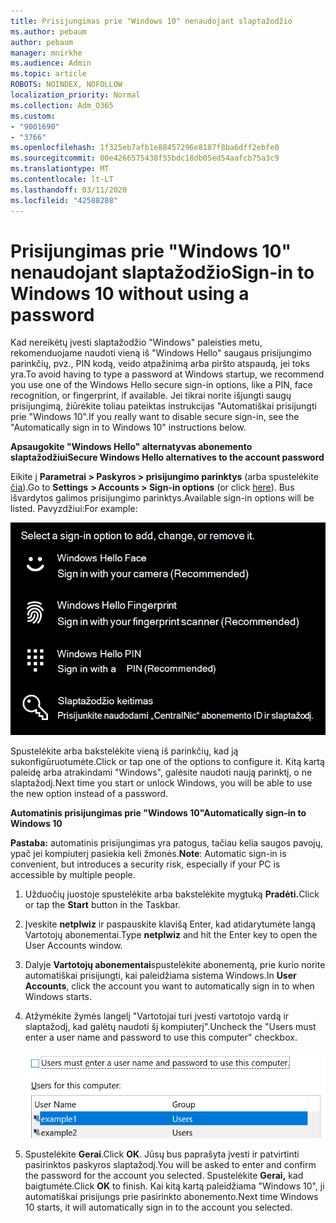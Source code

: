 ```yaml
---
title: Prisijungimas prie "Windows 10" nenaudojant slaptažodžio
ms.author: pebaum
author: pebaum
manager: mnirkhe
ms.audience: Admin
ms.topic: article
ROBOTS: NOINDEX, NOFOLLOW
localization_priority: Normal
ms.collection: Adm_O365
ms.custom:
- "9001690"
- "3766"
ms.openlocfilehash: 1f325eb7afb1e88457296e8187f8ba6dff2ebfe0
ms.sourcegitcommit: 00e4266575438f55bdc18db05ed54aafcb75a3c9
ms.translationtype: MT
ms.contentlocale: lt-LT
ms.lasthandoff: 03/11/2020
ms.locfileid: "42588288"
---
```

# <a name="sign-in-to-windows-10-without-using-a-password"></a><span data-ttu-id="4d83e-102">Prisijungimas prie "Windows 10" nenaudojant slaptažodžio</span><span class="sxs-lookup"><span data-stu-id="4d83e-102">Sign-in to Windows 10 without using a password</span></span>

<span data-ttu-id="4d83e-103">Kad nereikėtų įvesti slaptažodžio "Windows" paleisties metu, rekomenduojame naudoti vieną iš "Windows Hello" saugaus prisijungimo parinkčių, pvz., PIN kodą, veido atpažinimą arba piršto atspaudą, jei toks yra.</span><span class="sxs-lookup"><span data-stu-id="4d83e-103">To avoid having to type a password at Windows startup, we recommend you use one of the Windows Hello secure sign-in options, like a PIN, face recognition, or fingerprint, if available.</span></span> <span data-ttu-id="4d83e-104">Jei tikrai norite išjungti saugų prisijungimą, žiūrėkite toliau pateiktas instrukcijas "Automatiškai prisijungti prie "Windows 10".</span><span class="sxs-lookup"><span data-stu-id="4d83e-104">If you really want to disable secure sign-in, see the "Automatically sign in to Windows 10" instructions below.</span></span>

<span data-ttu-id="4d83e-105">**Apsaugokite "Windows Hello" alternatyvas abonemento slaptažodžiui**</span><span class="sxs-lookup"><span data-stu-id="4d83e-105">**Secure Windows Hello alternatives to the account password**</span></span>

<span data-ttu-id="4d83e-106">Eikite į **Parametrai > Paskyros > prisijungimo parinktys** (arba spustelėkite [čia](ms-settings:signinoptions?activationSource=GetHelp)).</span><span class="sxs-lookup"><span data-stu-id="4d83e-106">Go to **Settings  > Accounts > Sign-in options** (or click [here](ms-settings:signinoptions?activationSource=GetHelp)).</span></span> <span data-ttu-id="4d83e-107">Bus išvardytos galimos prisijungimo parinktys.</span><span class="sxs-lookup"><span data-stu-id="4d83e-107">Available sign-in options will be listed.</span></span> <span data-ttu-id="4d83e-108">Pavyzdžiui:</span><span class="sxs-lookup"><span data-stu-id="4d83e-108">For example:</span></span>

![Prisijungimo parinktys.](media/sign-in-options.png)

<span data-ttu-id="4d83e-110">Spustelėkite arba bakstelėkite vieną iš parinkčių, kad ją sukonfigūruotumėte.</span><span class="sxs-lookup"><span data-stu-id="4d83e-110">Click or tap one of the options to configure it.</span></span> <span data-ttu-id="4d83e-111">Kitą kartą paleidę arba atrakindami "Windows", galėsite naudoti naują parinktį, o ne slaptažodį.</span><span class="sxs-lookup"><span data-stu-id="4d83e-111">Next time you start or unlock Windows, you will be able to use the new option instead of a password.</span></span> 

<span data-ttu-id="4d83e-112">**Automatinis prisijungimas prie "Windows 10"**</span><span class="sxs-lookup"><span data-stu-id="4d83e-112">**Automatically sign-in to Windows 10**</span></span>

<span data-ttu-id="4d83e-113">**Pastaba:** automatinis prisijungimas yra patogus, tačiau kelia saugos pavojų, ypač jei kompiuterį pasiekia keli žmonės.</span><span class="sxs-lookup"><span data-stu-id="4d83e-113">**Note**: Automatic sign-in is convenient, but introduces a security risk, especially if your PC is accessible by multiple people.</span></span> 

1. <span data-ttu-id="4d83e-114">Užduočių juostoje spustelėkite arba bakstelėkite mygtuką **Pradėti.**</span><span class="sxs-lookup"><span data-stu-id="4d83e-114">Click or tap the **Start** button in the Taskbar.</span></span>

2. <span data-ttu-id="4d83e-115">Įveskite **netplwiz** ir paspauskite klavišą Enter, kad atidarytumėte langą Vartotojų abonementai.</span><span class="sxs-lookup"><span data-stu-id="4d83e-115">Type **netplwiz** and hit the Enter key to open the User Accounts window.</span></span>

3. <span data-ttu-id="4d83e-116">Dalyje **Vartotojų abonementai**spustelėkite abonementą, prie kurio norite automatiškai prisijungti, kai paleidžiama sistema Windows.</span><span class="sxs-lookup"><span data-stu-id="4d83e-116">In **User Accounts**, click the account you want to automatically sign in to when Windows starts.</span></span>

4. <span data-ttu-id="4d83e-117">Atžymėkite žymės langelį "Vartotojai turi įvesti vartotojo vardą ir slaptažodį, kad galėtų naudoti šį kompiuterį".</span><span class="sxs-lookup"><span data-stu-id="4d83e-117">Uncheck the "Users must enter a user name and password to use this computer" checkbox.</span></span>

    ![Vartotojai turi įvesti vartotojo vardo ir slaptažodžio parinktį.](media/users-must-enter-username.png)

5. <span data-ttu-id="4d83e-119">Spustelėkite **Gerai**.</span><span class="sxs-lookup"><span data-stu-id="4d83e-119">Click **OK**.</span></span> <span data-ttu-id="4d83e-120">Jūsų bus paprašyta įvesti ir patvirtinti pasirinktos paskyros slaptažodį.</span><span class="sxs-lookup"><span data-stu-id="4d83e-120">You will be asked to enter and confirm the password for the account you selected.</span></span> <span data-ttu-id="4d83e-121">Spustelėkite **Gerai,** kad baigtumėte.</span><span class="sxs-lookup"><span data-stu-id="4d83e-121">Click **OK** to finish.</span></span> <span data-ttu-id="4d83e-122">Kai kitą kartą paleidžiama "Windows 10", ji automatiškai prisijungs prie pasirinkto abonemento.</span><span class="sxs-lookup"><span data-stu-id="4d83e-122">Next time Windows 10 starts, it will automatically sign in to the account you selected.</span></span>
